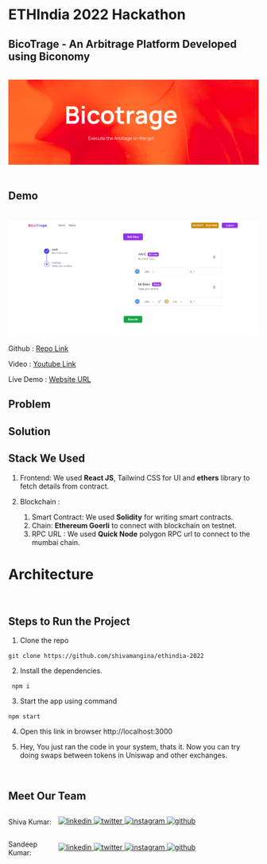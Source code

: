 # ETHIndia 2022 Hackathon

## BicoTrage - An Arbitrage Platform Developed using Biconomy

<br>
<img src="./src/assets/logo.png" />
<br>

<br>

## Demo

<br>
<img src="./src/assets/BicoTrage.png" />

<br>

Github : <a style="margin-bottom: 5px;" href="https://github.com/shivamangina/ethindia-2022" target="_blank"> Repo Link </a>

Video : <a style="margin-bottom: 5px;" href="https://github.com/shivamangina/ethindia-2022" target="_blank"> Youtube Link </a>

Live Demo : <a style="margin-bottom: 5px;" href="https://github.com/shivamangina/ethindia-2022" target="_blank"> Website URL </a>

## Problem

## Solution

## Stack We Used

1. Frontend: We used **React JS**, Tailwind CSS for UI and **ethers** library to fetch details from contract.

2. Blockchain :
   1. Smart Contract: We used **Solidity** for writing smart contracts.
   2. Chain: **Ethereum Goerli** to connect with blockchain on testnet.
   3. RPC URL : We used **Quick Node** polygon RPC url to connect to the mumbai chain.
      <br>

# Architecture

<br>

## Steps to Run the Project

1. Clone the repo

```
git clone https://github.com/shivamangina/ethindia-2022
```

2. Install the dependencies.

```
 npm i
```

3. Start the app using command

```
npm start
```

4. Open this link in browser http://localhost:3000

5. Hey, You just ran the code in your system, thats it. Now you can try doing swaps between tokens in Uniswap and other exchanges.

<br>

## Meet Our Team

<div style="display: flex; justify-content: space-between; align-items: center;">
   <p style="flex:1">Shiva Kumar: </p>
   <div style="flex:4; justify-content: space-between;">
      <a href="https://www.linkedin.com/in/shivamangina/" target="_blank">
      <img src=https://img.shields.io/badge/linkedin-%2300acee.svg?color=405DE6&style=for-the-badge&logo=linkedin&logoColor=white alt=linkedin style="margin-bottom: 5px;" />
      </a>
      <a href="https://twitter.com/shivakmangina" target="_blank">
      <img src=https://img.shields.io/badge/twitter-%2300acee.svg?color=1DA1F2&style=for-the-badge&logo=twitter&logoColor=white alt=twitter style="margin-bottom: 5px;" />
      </a>
      <a href="https://www.instagram.com/shiva_mangina" target="_blank">
      <img src=https://img.shields.io/badge/instagram-%ff5851db.svg?color=C13584&style=for-the-badge&logo=instagram&logoColor=white alt=instagram style="margin-bottom: 5px;" />
      </a>
      <a href="https://github.com/shivamangina" target="_blank">
      <img src=https://img.shields.io/badge/GitHub-100000?style=for-the-badge&logo=github&logoColor=white alt=github style="margin-bottom: 5px;" />
      </a>
   </div>
</div>

<div style="display: flex; justify-content: space-between; align-items: center;">
   <p style="flex:1">Sandeep Kumar: </p>
   <div style="flex:4; justify-content: space-between;">
      <a href="https://www.linkedin.com/in/satyasandeep" target="_blank">
      <img src=https://img.shields.io/badge/linkedin-%2300acee.svg?color=405DE6&style=for-the-badge&logo=linkedin&logoColor=white alt=linkedin style="margin-bottom: 5px;" />
      </a>
      <a href="https://twitter.com/satyasandeep76" target="_blank">
      <img src=https://img.shields.io/badge/twitter-%2300acee.svg?color=1DA1F2&style=for-the-badge&logo=twitter&logoColor=white alt=twitter style="margin-bottom: 5px;" />
      </a>
      <a href="https://www.instagram.com/satyasandeep007" target="_blank">
      <img src=https://img.shields.io/badge/instagram-%ff5851db.svg?color=C13584&style=for-the-badge&logo=instagram&logoColor=white alt=instagram style="margin-bottom: 5px;" />
      </a>
      <a href="https://github.com/satyasandeep007" target="_blank">
      <img src=https://img.shields.io/badge/GitHub-100000?style=for-the-badge&logo=github&logoColor=white alt=github style="margin-bottom: 5px;" />
      </a>
   </div>
</div>
